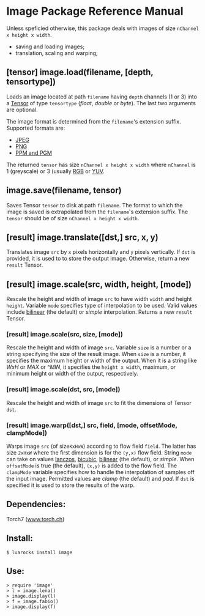 # Image Package Reference Manual #
Unless speficied otherwise, this package deals with images of size 
`nChannel x height x width`.
 * saving and loading images;
 * translation, scaling and warping;
 
## [tensor] image.load(filename, [depth, tensortype]) ##
Loads an image located at path `filename` having `depth` channels (1 or 3)
into a [Tensor](https://github.com/torch/torch7/blob/master/doc/tensor.md#tensor)
of type `tensortype` (*float*, *double* or *byte*). The last two arguments 
are optional.

The image format is determined from the `filename`'s 
extension suffix. Supported formats are:
 * [JPEG](https://en.wikipedia.org/wiki/JPEG)
 * [PNG](https://en.wikipedia.org/wiki/Portable_Network_Graphics) 
 * [PPM and PGM](https://en.wikipedia.org/wiki/Netpbm_format)
 
The returned `tensor` has size `nChannel x height x width` where `nChannel` is 
1 (greyscale) or 3 (usually [RGB](https://en.wikipedia.org/wiki/RGB_color_model) 
or [YUV](https://en.wikipedia.org/wiki/YUV).

## image.save(filename, tensor) ##
Saves Tensor `tensor` to disk at path `filename`. The format to which 
the image is saved is extrapolated from the `filename`'s extension suffix.
The `tensor` should be of size `nChannel x height x width`.

## [result] image.translate([dst,] src, x, y) ##
Translates image `src` by `x` pixels horizontally and `y` pixels 
vertically. If `dst` is provided, it is used to to store the output
image. Otherwise, return a new `result` Tensor.

## [result] image.scale(src, width, height, [mode]) ##
Rescale the height and width of image `src` to have 
width `width` and height `height`.  Variable `mode` specifies 
type of interpolation to be used. Valid values include 
[bilinear](https://en.wikipedia.org/wiki/Bilinear_interpolation)
(the default) or *simple* interpolation. Returns a new `result` Tensor.

### [result] image.scale(src, size, [mode]) ###
Rescale the height and width of image `src`. 
Variable `size` is a number or a string specifying the 
size of the result image. When `size` is a number, it specifies the 
maximum height or width of the output. When it is a string like 
*WxH* or *MAX* or *^MIN*, it specifies the `height x width`, maximum, or minimum height or 
width of the output, respectively.

### [result] image.scale(dst, src, [mode]) ###
Rescale the height and width of image `src` to fit the dimensions of 
Tensor `dst`. 

### [result] image.warp([dst,] src, field, [mode, offsetMode, clampMode]) ###
Warps image `src` (of size`KxHxW`) 
according to flow field `field`. The latter has size `2xHxW` where the 
first dimension is for the `(y,x)` flow field. String `mode` can 
take on values [lanczos](https://en.wikipedia.org/wiki/Lanczos_resampling), 
[bicubic](https://en.wikipedia.org/wiki/Bicubic_interpolation),
[bilinear](https://en.wikipedia.org/wiki/Bilinear_interpolation) (the default), 
or *simple*. When `offsetMode` is true (the default), `(x,y)` is added to the flow field.
The `clampMode` variable specifies how to handle the interpolation of samples off the input image.
Permitted values are *clamp* (the default) and *pad*. If `dst` is specified it is used to store the results of the warp.

## Dependencies:
Torch7 (www.torch.ch)

## Install:
```
$ luarocks install image
```

## Use:
```
> require 'image'
> l = image.lena()
> image.display(l)
> f = image.fabio()
> image.display(f)
```
